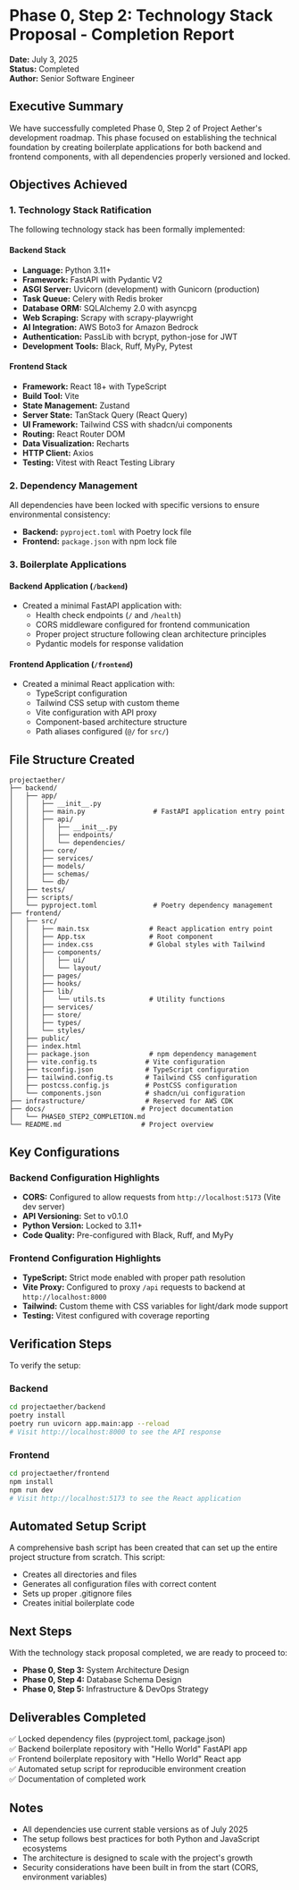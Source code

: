 # Phase 0, Step 2: Technology Stack Proposal - Completion Report

**Date:** July 3, 2025  
**Status:** Completed  
**Author:** Senior Software Engineer

## Executive Summary

We have successfully completed Phase 0, Step 2 of Project Aether's development roadmap. This phase focused on establishing the technical foundation by creating boilerplate applications for both backend and frontend components, with all dependencies properly versioned and locked.

## Objectives Achieved

### 1. Technology Stack Ratification

The following technology stack has been formally implemented:

#### Backend Stack
- **Language:** Python 3.11+
- **Framework:** FastAPI with Pydantic V2
- **ASGI Server:** Uvicorn (development) with Gunicorn (production)
- **Task Queue:** Celery with Redis broker
- **Database ORM:** SQLAlchemy 2.0 with asyncpg
- **Web Scraping:** Scrapy with scrapy-playwright
- **AI Integration:** AWS Boto3 for Amazon Bedrock
- **Authentication:** PassLib with bcrypt, python-jose for JWT
- **Development Tools:** Black, Ruff, MyPy, Pytest

#### Frontend Stack
- **Framework:** React 18+ with TypeScript
- **Build Tool:** Vite
- **State Management:** Zustand
- **Server State:** TanStack Query (React Query)
- **UI Framework:** Tailwind CSS with shadcn/ui components
- **Routing:** React Router DOM
- **Data Visualization:** Recharts
- **HTTP Client:** Axios
- **Testing:** Vitest with React Testing Library

### 2. Dependency Management

All dependencies have been locked with specific versions to ensure environmental consistency:

- **Backend:** `pyproject.toml` with Poetry lock file
- **Frontend:** `package.json` with npm lock file

### 3. Boilerplate Applications

#### Backend Application (`/backend`)
- Created a minimal FastAPI application with:
  - Health check endpoints (`/` and `/health`)
  - CORS middleware configured for frontend communication
  - Proper project structure following clean architecture principles
  - Pydantic models for response validation

#### Frontend Application (`/frontend`)
- Created a minimal React application with:
  - TypeScript configuration
  - Tailwind CSS setup with custom theme
  - Vite configuration with API proxy
  - Component-based architecture structure
  - Path aliases configured (`@/` for `src/`)

## File Structure Created

```
projectaether/
├── backend/
│   ├── app/
│   │   ├── __init__.py
│   │   ├── main.py                 # FastAPI application entry point
│   │   ├── api/
│   │   │   ├── __init__.py
│   │   │   ├── endpoints/
│   │   │   └── dependencies/
│   │   ├── core/
│   │   ├── services/
│   │   ├── models/
│   │   ├── schemas/
│   │   └── db/
│   ├── tests/
│   ├── scripts/
│   └── pyproject.toml              # Poetry dependency management
├── frontend/
│   ├── src/
│   │   ├── main.tsx               # React application entry point
│   │   ├── App.tsx                # Root component
│   │   ├── index.css              # Global styles with Tailwind
│   │   ├── components/
│   │   │   ├── ui/
│   │   │   └── layout/
│   │   ├── pages/
│   │   ├── hooks/
│   │   ├── lib/
│   │   │   └── utils.ts           # Utility functions
│   │   ├── services/
│   │   ├── store/
│   │   ├── types/
│   │   └── styles/
│   ├── public/
│   ├── index.html
│   ├── package.json               # npm dependency management
│   ├── vite.config.ts            # Vite configuration
│   ├── tsconfig.json             # TypeScript configuration
│   ├── tailwind.config.ts        # Tailwind CSS configuration
│   ├── postcss.config.js         # PostCSS configuration
│   └── components.json           # shadcn/ui configuration
├── infrastructure/               # Reserved for AWS CDK
├── docs/                        # Project documentation
│   └── PHASE0_STEP2_COMPLETION.md
└── README.md                    # Project overview

```

## Key Configurations

### Backend Configuration Highlights
- **CORS:** Configured to allow requests from `http://localhost:5173` (Vite dev server)
- **API Versioning:** Set to v0.1.0
- **Python Version:** Locked to 3.11+
- **Code Quality:** Pre-configured with Black, Ruff, and MyPy

### Frontend Configuration Highlights
- **TypeScript:** Strict mode enabled with proper path resolution
- **Vite Proxy:** Configured to proxy `/api` requests to backend at `http://localhost:8000`
- **Tailwind:** Custom theme with CSS variables for light/dark mode support
- **Testing:** Vitest configured with coverage reporting

## Verification Steps

To verify the setup:

### Backend
```bash
cd projectaether/backend
poetry install
poetry run uvicorn app.main:app --reload
# Visit http://localhost:8000 to see the API response
```

### Frontend
```bash
cd projectaether/frontend
npm install
npm run dev
# Visit http://localhost:5173 to see the React application
```

## Automated Setup Script

A comprehensive bash script has been created that can set up the entire project structure from scratch. This script:
- Creates all directories and files
- Generates all configuration files with correct content
- Sets up proper .gitignore files
- Creates initial boilerplate code

## Next Steps

With the technology stack proposal completed, we are ready to proceed to:
- **Phase 0, Step 3:** System Architecture Design
- **Phase 0, Step 4:** Database Schema Design
- **Phase 0, Step 5:** Infrastructure & DevOps Strategy

## Deliverables Completed

✅ Locked dependency files (pyproject.toml, package.json)  
✅ Backend boilerplate repository with "Hello World" FastAPI app  
✅ Frontend boilerplate repository with "Hello World" React app  
✅ Automated setup script for reproducible environment creation  
✅ Documentation of completed work

## Notes

- All dependencies use current stable versions as of July 2025
- The setup follows best practices for both Python and JavaScript ecosystems
- The architecture is designed to scale with the project's growth
- Security considerations have been built in from the start (CORS, environment variables)